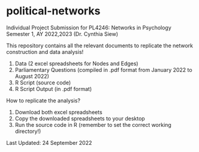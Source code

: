 # political-networks

Individual Project Submission for PL4246: Networks in Psychology
Semester 1, AY 2022,2023 (Dr. Cynthia Siew)

This repository contains all the relevant documents to replicate the network construction and data analysis!

1. Data (2 excel spreadsheets for Nodes and Edges)
2. Parliamentary Questions (compiled in .pdf format from January 2022 to August 2022)
3. R Script (source code)
4. R Script Output (in .pdf format)

How to replicate the analysis?
1. Download both excel spreadsheets
2. Copy the downloaded spreadsheets to your desktop
3. Run the source code in R (remember to set the correct working directory!)

Last Updated: 24 September 2022
